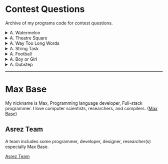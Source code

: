 # Contest Questions

Archive of my programs code for contest questions.

<details><summary>A. Watermelon</summary>
<p>

- time limit per test: 1 second
- memory limit per test: 64 megabytes
- input: standard input
- output: standard output
 
One hot summer day Pete and his friend Billy decided to buy a watermelon. They chose the biggest and the ripest one, in their opinion. After that the watermelon was weighed, and the scales showed w kilos. They rushed home, dying of thirst, and decided to divide the berry, however they faced a hard problem.
 
Pete and Billy are great fans of even numbers, that's why they want to divide the watermelon in such a way that each of the two parts weighs even number of kilos, at the same time it is not obligatory that the parts are equal. The boys are extremely tired and want to start their meal as soon as possible, that's why you should help them and find out, if they can divide the watermelon in the way they want. For sure, each of them should get a part of positive weight.
Input
 
The first (and the only) input line contains integer number w (1 ≤ w ≤ 100) — the weight of the watermelon bought by the boys.
Output
 
Print YES, if the boys can divide the watermelon into two parts, each of them weighing even number of kilos; and NO in the opposite case.
 
#Examples
 
##Input
8
 
## Output
YES
 
## Note
For example, the boys can divide the watermelon into two parts of 2 and 6 kilos respectively (another variant — two parts of 4 and 4 kilos).

</p>
</details>


<details><summary>A. Theatre Square</summary>
<p>

</p>
</details>


<details><summary>A. Way Too Long Words</summary>
<p>

</p>
</details>



<details><summary>A. String Task</summary>
<p>

</p>
</details>



<details><summary>A. Football</summary>
<p>

</p>
</details>



<details><summary>A. Boy or Girl</summary>
<p>

</p>
</details>


<details><summary>A. Dubstep</summary>
<p>

</p>
</details>

---------

# Max Base

My nickname is Max, Programming language developer, Full-stack programmer. I love computer scientists, researchers, and compilers. ([Max Base](https://maxbase.org/))

## Asrez Team

A team includes some programmer, developer, designer, researcher(s) especially Max Base.

[Asrez Team](https://www.asrez.com/)
